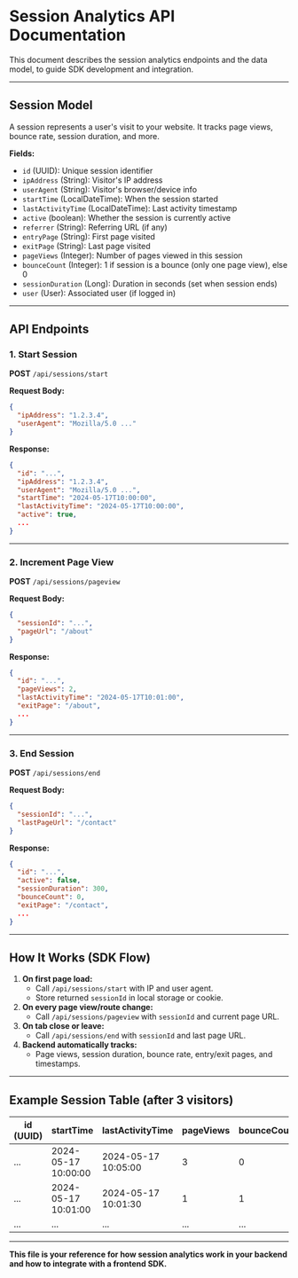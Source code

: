 # Session Analytics API Documentation

This document describes the session analytics endpoints and the data model, to guide SDK development and integration.

---

## Session Model

A session represents a user's visit to your website. It tracks page views, bounce rate, session duration, and more.

**Fields:**
- `id` (UUID): Unique session identifier
- `ipAddress` (String): Visitor's IP address
- `userAgent` (String): Visitor's browser/device info
- `startTime` (LocalDateTime): When the session started
- `lastActivityTime` (LocalDateTime): Last activity timestamp
- `active` (boolean): Whether the session is currently active
- `referrer` (String): Referring URL (if any)
- `entryPage` (String): First page visited
- `exitPage` (String): Last page visited
- `pageViews` (Integer): Number of pages viewed in this session
- `bounceCount` (Integer): 1 if session is a bounce (only one page view), else 0
- `sessionDuration` (Long): Duration in seconds (set when session ends)
- `user` (User): Associated user (if logged in)

---

## API Endpoints

### 1. Start Session
**POST** `/api/sessions/start`

**Request Body:**
```json
{
  "ipAddress": "1.2.3.4",
  "userAgent": "Mozilla/5.0 ..."
}
```
**Response:**
```json
{
  "id": "...",
  "ipAddress": "1.2.3.4",
  "userAgent": "Mozilla/5.0 ...",
  "startTime": "2024-05-17T10:00:00",
  "lastActivityTime": "2024-05-17T10:00:00",
  "active": true,
  ...
}
```

---

### 2. Increment Page View
**POST** `/api/sessions/pageview`

**Request Body:**
```json
{
  "sessionId": "...",
  "pageUrl": "/about"
}
```
**Response:**
```json
{
  "id": "...",
  "pageViews": 2,
  "lastActivityTime": "2024-05-17T10:01:00",
  "exitPage": "/about",
  ...
}
```

---

### 3. End Session
**POST** `/api/sessions/end`

**Request Body:**
```json
{
  "sessionId": "...",
  "lastPageUrl": "/contact"
}
```
**Response:**
```json
{
  "id": "...",
  "active": false,
  "sessionDuration": 300,
  "bounceCount": 0,
  "exitPage": "/contact",
  ...
}
```

---

## How It Works (SDK Flow)

1. **On first page load:**
    - Call `/api/sessions/start` with IP and user agent.
    - Store returned `sessionId` in local storage or cookie.
2. **On every page view/route change:**
    - Call `/api/sessions/pageview` with `sessionId` and current page URL.
3. **On tab close or leave:**
    - Call `/api/sessions/end` with `sessionId` and last page URL.
4. **Backend automatically tracks:**
    - Page views, session duration, bounce rate, entry/exit pages, and timestamps.

---

## Example Session Table (after 3 visitors)

| id (UUID) | startTime           | lastActivityTime    | pageViews | bounceCount | sessionDuration | entryPage | exitPage | active |
|-----------|---------------------|---------------------|-----------|-------------|-----------------|-----------|----------|--------|
| ...       | 2024-05-17 10:00:00 | 2024-05-17 10:05:00 | 3         | 0           | 300             | /         | /about   | false  |
| ...       | 2024-05-17 10:01:00 | 2024-05-17 10:01:30 | 1         | 1           | 30              | /         | /        | false  |
| ...       | ...                 | ...                 | ...       | ...         | ...             | ...       | ...      | ...    |

---

**This file is your reference for how session analytics work in your backend and how to integrate with a frontend SDK.** 
